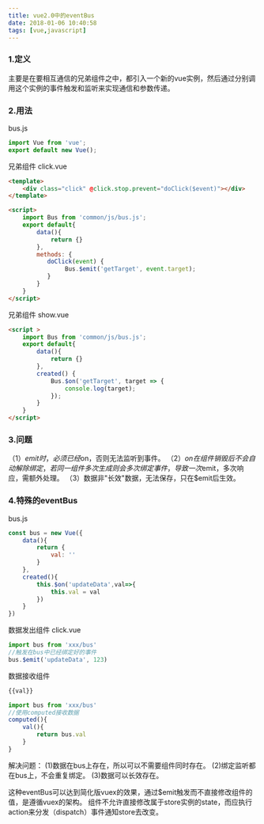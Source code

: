 ```yaml
---
title: vue2.0中的eventBus
date: 2018-01-06 10:40:58
tags: [vue,javascript]
---
```

### 1.定义
主要是在要相互通信的兄弟组件之中，都引入一个新的vue实例，然后通过分别调用这个实例的事件触发和监听来实现通信和参数传递。

### 2.用法
bus.js
```javascript
import Vue from 'vue';  
export default new Vue();  
```

兄弟组件 click.vue
```html
<template>
	<div class="click" @click.stop.prevent="doClick($event)"></div>  
</template>

<script>
	import Bus from 'common/js/bus.js';  
	export default{
		data(){
			return {}
		},
		methods: {  
           doClick(event) {  
           		Bus.$emit('getTarget', event.target);   
           }  
        }  
	}
</script>
```

兄弟组件 show.vue
```html
<script >
	import Bus from 'common/js/bus.js';
	export default{
		data(){
			return {}
		},
		created() {  
			Bus.$on('getTarget', target => {  
				console.log(target);  
			});  
		}
	}
</script>
```

### 3.问题
（1）$emit时，必须已经$on，否则无法监听到事件。
（2）$on在组件销毁后不会自动解除绑定，若同一组件多次生成则会多次绑定事件，导致一次$emit，多次响应，需额外处理。
（3）数据非"长效"数据，无法保存，只在$emit后生效。


### 4.特殊的eventBus
bus.js
```javascript
const bus = new Vue({
	data(){
		return {
			val: ''
		}
	},
	created(){
		this.$on('updateData',val=>{
			this.val = val
		})
	}
})
```
数据发出组件 click.vue
```javascript
import bus from 'xxx/bus'
//触发在bus中已经绑定好的事件
bus.$emit('updateData', 123)
```
数据接收组件
```javascript
{{val}}

import bus from 'xxx/bus'
//使用computed接收数据
computed(){
	val(){
		return bus.val
	}
}
```

解决问题：
(1)数据在bus上存在，所以可以不需要组件同时存在。
(2)绑定监听都在bus上，不会重复绑定。
(3)数据可以长效存在。

这种eventBus可以达到简化版vuex的效果，通过$emit触发而不直接修改组件的值，是遵循vuex的架构。
组件不允许直接修改属于store实例的state，而应执行action来分发（dispatch）事件通知store去改变。
